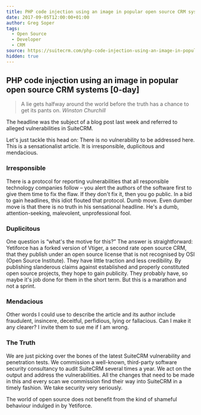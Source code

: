 ```yaml
---
title: PHP code injection using an image in popular open source CRM systems
date: 2017-09-05T12:00:00+01:00
author: Greg Soper
tags:
  - Open Source
  - Developer
  - CRM
source: https://suitecrm.com/php-code-injection-using-an-image-in-popular-open-source-crm-systems-0-day/
hidden: true
---
```


## PHP code injection using an image in popular open source CRM systems [0-day]

> A lie gets halfway around the world before the truth has a chance to get its pants on. <cite>Winston Churchill</cite>

The headline was the subject of a blog post last week and referred to alleged vulnerabilities in SuiteCRM.

Let's just tackle this head on: There is no vulnerability to be addressed here. This is a sensationalist article. It is irresponsible, duplicitous and mendacious.

### Irresponsible

There is a protocol for reporting vulnerabilities that all responsible technology companies follow – you alert the authors of the software first to give them time to fix the flaw. If they don't fix it, then you go public. In a bid to gain headlines, this idiot flouted that protocol. Dumb move. Even dumber move is that there is no truth in his sensational headline. He's a dumb, attention-seeking, malevolent, unprofessional fool.

### Duplicitous

One question is “what's the motive for this?” The answer is straightforward: Yetiforce has a forked version of Vtiger, a second rate open source CRM, that they publish under an open source license that is not recognised by OSI (Open Source Institute). They have little traction and less credibility. By publishing slanderous claims against established and properly constituted open source projects, they hope to gain publicity. They probably have, so maybe it's job done for them in the short term. But this is a marathon and not a sprint.

### Mendacious

Other words I could use to describe the article and its author include fraudulent, insincere, deceitful, perfidious, lying or fallacious. Can I make it any clearer? I invite them to sue me if I am wrong.

### The Truth

We are just picking over the bones of the latest SuiteCRM vulnerability and penetration tests. We commission a well-known, third-party software security consultancy to audit SuiteCRM several times a year. We act on the output and address the vulnerabilities. All the changes that need to be made in this and every scan we commission find their way into SuiteCRM in a timely fashion. We take security very seriously.

The world of open source does not benefit from the kind of shameful behaviour indulged in by Yetiforce.
